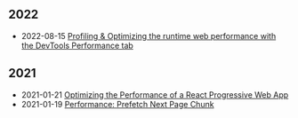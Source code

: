 <div class="tags">

## 2022

- <time class="date">2022-08-15</time> <span>[Profiling & Optimizing the runtime web performance with the DevTools Performance tab](/profiling-and-optimizing-the-runtime-web-performance-with-the-devtools-performance-tab)</span>

## 2021

- <time class="date">2021-01-21</time> <span>[Optimizing the Performance of a React Progressive Web App](/optimizing-the-performance-of-a-react-progressive-web-app)</span>
- <time class="date">2021-01-19</time> <span>[Performance: Prefetch Next Page Chunk](/performance-prefetch-next-pages-chunks)</span>

</div>
